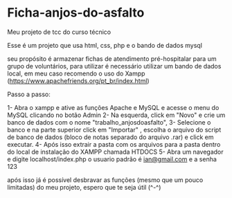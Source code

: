# Ficha-anjos-do-asfalto
Meu projeto de tcc do curso técnico

Esse é um projeto que usa html, css, php e o bando de dados mysql

seu propósito é armazenar fichas de atendimento pré-hospitalar para um grupo de voluntários,
para utilizar é necessário utilizar um bando de dados local, em meu caso recomendo o uso do Xampp (https://www.apachefriends.org/pt_br/index.html)

Passo a passo:

1- Abra o xampp e ative as funções Apache e MySQL e acesse o menu do MySQL clicando no botão Admin
2- Na esquerda, click em "Novo" e crie um banco de dados com o nome "trabalho_anjosdoasfalto",
3- Selecione o banco e na parte superior click em "Importar" , escolha o arquivo do script de banco de dados (bloco de notas separado do arquivo .rar) e click em executar.
4- Após isso extrair a pasta com os arquivos para a pasta dentro do local de instalação do XAMPP chamada HTDOCS
5- Abra um navegador e digite localhost/index.php o usuario padrão é ian@gmail.com e a senha 123

após isso já é possível desbravar as funções (mesmo que um pouco limitadas) do meu projeto, espero que te seja útil (^-^)
